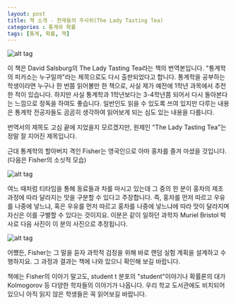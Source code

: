 ```yaml
---
layout: post
title: 책 소개 - 천재들의 주사위(The Lady Tasting Tea)
categories : 통계와 확률
tags: [통계, 확률, 책]
---
```


![alt tag](http://pds27.egloos.com/pds/201305/21/67/e0075567_519ad4fa7c96f.jpeg)

이 책은 David Salsburg의 The Lady Tasting Tea라는 책의 번역본입니다.
"통계학의 피카소는 누구일까"라는 제목으로도 다시 출판되었다고 합니다.
통계학을 공부하는 학생이라면 누구나 한 번쯤 읽어볼만 한 책으로, 사실 제가 예전에 1학년 과목에서 추천한 적이 있습니다.
하지만 사실 통계학과 1학년보다는 3-4학년쯤 되어서 다시 돌아본다는 느낌으로 정독을 하여도 좋습니다.
일반인도 읽을 수 있도록 쓰여 있지만 다루는 내용은 통계학 전공자들도 곰곰히 생각하여 읽어보게 되는 심도 있는 내용을 다룹니다.

번역서의 제목도 고심 끝에 지었을지 모르겠지만, 원제인 "The Lady Tasting Tea"는 정말 잘 지어진 제목입니다.

근대 통계학의 할아버지 격인 Fisher는 영국인으로 아마 홍차를 즐겨 마셨을 것입니다. (다음은 Fisher의 소싯적 모습)

![alt tag](https://upload.wikimedia.org/wikipedia/commons/a/aa/Youngronaldfisher2.JPG)

여느 때처럼 티타임을 통해 동료들과 차를 마시고 있는데 그 중의 한 분이 홍차의 제조 과정에 따라 달라지는 맛을 구분할 수 있다고 주장합니다.
즉, 홍차를 먼저 따르고 우유를 나중에 넣느냐, 혹은 우유를 먼저 따르고 홍차를 나중에 넣느냐에 따라 맛이 달라지며 자신은 이를 구별할 수 있다는 것이지요.
이분은 같이 일하던 과학자 Muriel Bristol 박사로 다음 사진이 이 분의 사진으로 추정됩니다.

![alt tag](https://www.uvm.edu/~dhowell/StatPages/Chi-Square-Folder/MurielBristol.png)

어쨌든, Fisher는 그 말을 듣자 과학적 검정을 위해 바로 랜덤 실험 계획을 설계하고 수행하지요. 
그 과정과 결과는 책에 나와 있으니 확인해 보길 바랍니다.

책에는 Fisher의 이야기 말고도, student t 분포의 "student"이야기나 확률론의 대가 Kolmogorov 등 다양한 학자들의 이야기가 나옵니다.
우리 학교 도서관에도  비치되어 있으니 아직 읽지 않은 학생들은 꼭 읽어보길 바랍니다.


